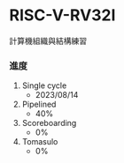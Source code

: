 # RISC-V-RV32I
計算機組織與結構練習

### 進度
1. Single cycle
    - 2023/08/14
2. Pipelined
    - 40%
3. Scoreboarding
    - 0%
4. Tomasulo
    - 0%
